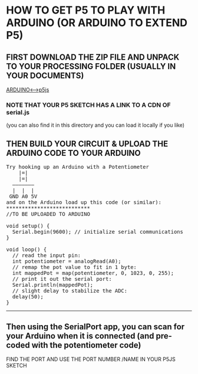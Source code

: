# HOW TO GET P5 TO PLAY WITH ARDUINO (OR ARDUINO TO EXTEND P5)

## FIRST DOWNLOAD THE ZIP FILE AND UNPACK TO YOUR PROCESSING FOLDER (USUALLY IN YOUR DOCUMENTS)
[ARDUINO<-->p5js](INT_MEDIA_2025_ARDUINO_SUPERSERIAL.zip)<br>
### NOTE THAT YOUR P5 SKETCH HAS A LINK TO A CDN OF serial.js<br>
(you can also find it in this directory and you can load it locally if you like)

## THEN BUILD YOUR CIRCUIT & UPLOAD THE ARDUINO CODE TO YOUR ARDUINO
<pre>Try hooking up an Arduino with a Potentiometer 
    |=|    
    |=|
  ———————
  |  |  |
 GND A0 5V
and on the Arduino load up this code (or similar):
***************************
//TO BE UPLOADED TO ARDUINO

void setup() {
  Serial.begin(9600); // initialize serial communications
}
 
void loop() {
  // read the input pin:
  int potentiometer = analogRead(A0);                  
  // remap the pot value to fit in 1 byte:
  int mappedPot = map(potentiometer, 0, 1023, 0, 255); 
  // print it out the serial port:
  Serial.println(mappedPot);                             
  // slight delay to stabilize the ADC:
  delay(50);                                            
}
</pre>
***************************

## Then using the SerialPort app, you can scan for your Arduino when it is connected (and pre-coded with the potentiometer code)
FIND THE PORT AND USE THE PORT NUMBER /NAME IN YOUR P5JS SKETCH

